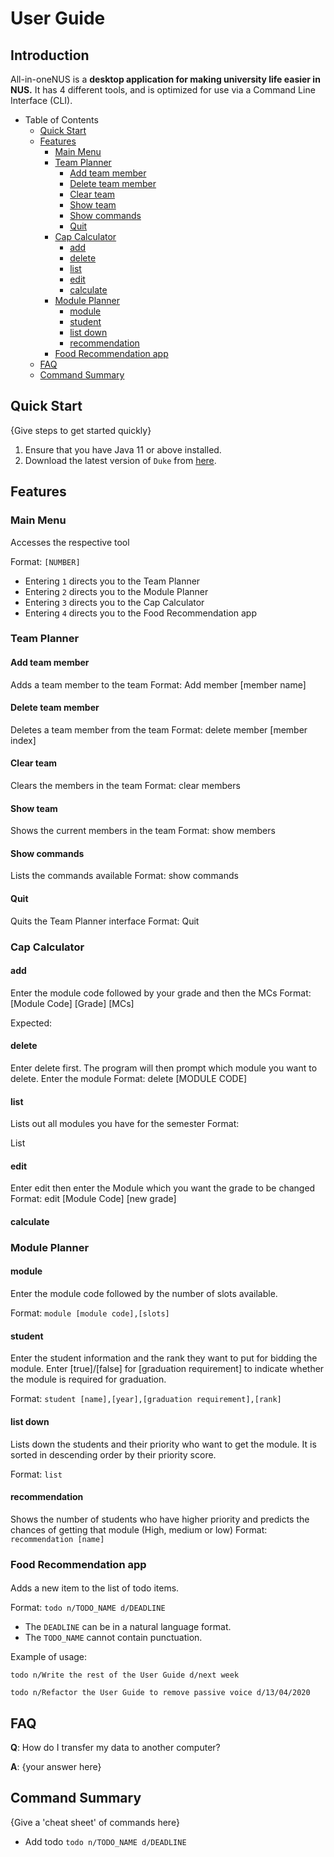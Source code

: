 # User Guide

## Introduction

All-in-oneNUS is a **desktop application for making university life easier in NUS.** It has 4 different tools, and is
optimized for use via a Command Line Interface (CLI).

* Table of Contents
  * [Quick Start](#Quick-Start)
  * [Features](#Features)
    * [Main Menu](#Main-Menu)
    * [Team Planner](#Team-Planner)
      * [Add team member](#Add-team-member)
      * [Delete team member](#Delete-team-member)
      * [Clear team](#Clear-team)
      * [Show team](#Show-team)
      * [Show commands](#Show-commands)
      * [Quit](#Quit)
    * [Cap Calculator](#Cap-Calculator)
      * [add](#add)
      * [delete](#delete)
      * [list](#list)
      * [edit](#edit)
      * [calculate](#calculate)
    * [Module Planner](#Module-Planner)
      * [module](#module)
      * [student](#student)
      * [list down](#list-down)
      * [recommendation](#recommendation)
    * [Food Recommendation app](#Food-Recommendation-app)
  * [FAQ](#FAQ)
  * [Command Summary](#Command-Summary)

## Quick Start

{Give steps to get started quickly}

1. Ensure that you have Java 11 or above installed.
2. Download the latest version of `Duke` from [here](https://github.com/AY2021S2-CS2113T-T09-3/tp/releases).

## Features

### Main Menu
Accesses the respective tool

Format: `[NUMBER]`


* Entering `1` directs you to the Team Planner
* Entering `2` directs you to the Module Planner
* Entering `3` directs you to the Cap Calculator
* Entering `4` directs you to the Food Recommendation app

### Team Planner

#### Add team member
Adds a team member to the team
Format: Add member [member name]

#### Delete team member
Deletes a team member from the team
Format: delete member [member index]

#### Clear team
Clears the members in the team
Format: clear members

#### Show team
Shows the current members in the team
Format: show members
#### Show commands
Lists the commands available
Format: show commands

#### Quit
Quits the Team Planner interface
Format: Quit


### Cap Calculator
#### add
Enter the module code followed by your grade and then the MCs
Format: [Module Code] [Grade] [MCs]

Expected:

#### delete
Enter delete first. The program will then prompt which module you want to delete. Enter the module
Format:
delete
[MODULE CODE]

#### list
Lists out all modules you have for the semester
Format:

List

#### edit
Enter edit then enter the Module which you want the grade to be changed
Format:
edit
[Module Code]
[new grade]

#### calculate



### Module Planner
#### module
Enter the module code followed by the number of slots available.

Format: `module [module code],[slots]`

#### student
Enter the student information and the rank they want to put for bidding the module. Enter [true]/[false] for [graduation requirement] to indicate whether the module is required for graduation.

Format: `student [name],[year],[graduation requirement],[rank]`

#### list down
Lists down the students and their priority who want to get the module. It is sorted in descending order by their priority score.

Format: `list`
#### recommendation
Shows the number of students who have higher priority and predicts the chances of getting that module (High, medium or low)
Format: `recommendation [name]`


### Food Recommendation app

####
Adds a new item to the list of todo items.

Format: `todo n/TODO_NAME d/DEADLINE`

* The `DEADLINE` can be in a natural language format.
* The `TODO_NAME` cannot contain punctuation.

Example of usage:

`todo n/Write the rest of the User Guide d/next week`

`todo n/Refactor the User Guide to remove passive voice d/13/04/2020`

## FAQ

**Q**: How do I transfer my data to another computer?

**A**: {your answer here}

## Command Summary

{Give a 'cheat sheet' of commands here}

* Add todo `todo n/TODO_NAME d/DEADLINE`
